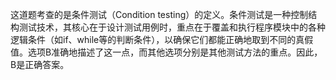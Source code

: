 这道题考查的是条件测试（Condition testing）的定义。条件测试是一种控制结构测试技术，其核心在于设计测试用例时，重点在于覆盖和执行程序模块中的各种逻辑条件（如if、while等的判断条件），以确保它们都能正确地取到不同的真假值。选项B准确地描述了这一点，而其他选项分别是其他测试方法的重点。因此，B是正确答案。
